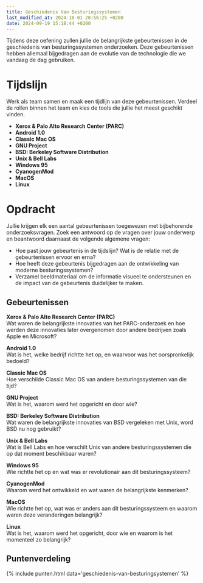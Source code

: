 ```yaml
---
title: Geschiedenis Van Besturingssystemen
last_modified_at: 2024-10-01 20:56:25 +0200
date: 2024-09-19 15:18:44 +0200
---
```


Tijdens deze oefening zullen jullie de belangrijkste gebeurtenissen in de geschiedenis van besturingssystemen onderzoeken.
Deze gebeurtenissen hebben allemaal bijgedragen aan de evolutie van de technologie die we vandaag de dag gebruiken. 

# Tijdslijn

Werk als team samen en maak een tijdlijn van deze gebeurtenissen. Verdeel de rollen binnen het team en kies de tools die jullie het meest geschikt vinden.

- **Xerox & Palo Alto Research Center (PARC)**  
- **Android 1.0**  
- **Classic Mac OS**  
- **GNU Project**  
- **BSD: Berkeley Software Distribution**  
- **Unix & Bell Labs**  
- **Windows 95**  
- **CyanogenMod**  
- **MacOS**  
- **Linux**  

# Opdracht

Jullie krijgen elk een aantal gebeurtenissen toegewezen met bijbehorende onderzoeksvragen. Zoek een antwoord op de vragen over jouw onderwerp en beantwoord daarnaast de volgende algemene vragen:
- Hoe past jouw gebeurtenis in de tijdslijn? Wat is de relatie met de gebeurtenissen ervoor en erna?
- Hoe heeft deze gebeurtenis bijgedragen aan de ontwikkeling van moderne besturingssystemen?
- Verzamel beeldmateriaal om de informatie visueel te ondersteunen en de impact van de gebeurtenis duidelijker te maken.

## Gebeurtenissen

**Xerox & Palo Alto Research Center (PARC)**  
Wat waren de belangrijkste innovaties van het PARC-onderzoek en hoe werden deze innovaties later overgenomen door andere bedrijven zoals Apple en Microsoft?

**Android 1.0**  
Wat is het, welke bedrijf richtte het op, en waarvoor was het oorspronkelijk bedoeld?

**Classic Mac OS**  
Hoe verschilde Classic Mac OS van andere besturingssystemen van die tijd?

**GNU Project**  
Wat is het, waarom werd het opgericht en door wie?

**BSD: Berkeley Software Distribution**  
Wat waren de belangrijkste innovaties van BSD vergeleken met Unix, word BSD nu nog gebruikt?

**Unix & Bell Labs**  
Wat is Bell Labs en hoe verschilt Unix van andere besturingssystemen die op dat moment beschikbaar waren?

**Windows 95**  
Wie richtte het op en wat was er revolutionair aan dit besturingssysteem?

**CyanogenMod**  
Waarom werd het ontwikkeld en wat waren de belangrijkste kenmerken?

**MacOS**  
Wie richtte het op, wat was er anders aan dit besturingssysteem en waarom waren deze veranderingen belangrijk?

**Linux**  
Wat is het, waarom werd het opgericht, door wie en waarom is het momenteel zo belangrijk?

## Puntenverdeling

{% include punten.html data='geschiedenis-van-besturingsystemen' %}
